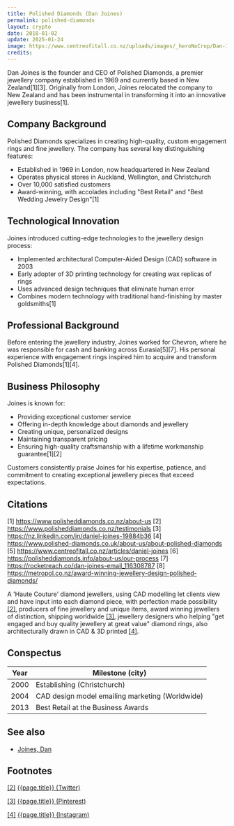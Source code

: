 ```yaml
---
title: Polished Diamonds (Dan Joines)
permalink: polished-diamonds
layout: crypto
date: 2018-01-02
update: 2025-01-24
image: https://www.centreofitall.co.nz/uploads/images/_heroNoCrop/Dan-1_2024-06-26-230240_csfm.jpg
credits:
---
```


Dan Joines is the founder and CEO of Polished Diamonds, a premier jewellery company established in 1969 and currently based in New Zealand[1][3]. Originally from London, Joines relocated the company to New Zealand and has been instrumental in transforming it into an innovative jewellery business[1].

## Company Background

Polished Diamonds specializes in creating high-quality, custom engagement rings and fine jewellery. The company has several key distinguishing features:

- Established in 1969 in London, now headquartered in New Zealand
- Operates physical stores in Auckland, Wellington, and Christchurch
- Over 10,000 satisfied customers
- Award-winning, with accolades including "Best Retail" and "Best Wedding Jewelry Design"[1]

## Technological Innovation

Joines introduced cutting-edge technologies to the jewellery design process:

- Implemented architectural Computer-Aided Design (CAD) software in 2003
- Early adopter of 3D printing technology for creating wax replicas of rings
- Uses advanced design techniques that eliminate human error
- Combines modern technology with traditional hand-finishing by master goldsmiths[1]

## Professional Background

Before entering the jewellery industry, Joines worked for Chevron, where he was responsible for cash and banking across Eurasia[5][7]. His personal experience with engagement rings inspired him to acquire and transform Polished Diamonds[1][4].

## Business Philosophy

Joines is known for:
- Providing exceptional customer service
- Offering in-depth knowledge about diamonds and jewellery
- Creating unique, personalized designs
- Maintaining transparent pricing
- Ensuring high-quality craftsmanship with a lifetime workmanship guarantee[1][2]

Customers consistently praise Joines for his expertise, patience, and commitment to creating exceptional jewellery pieces that exceed expectations.

## Citations

[1] https://www.polisheddiamonds.co.nz/about-us
[2] https://www.polisheddiamonds.co.nz/testimonials
[3] https://nz.linkedin.com/in/daniel-joines-19884b36
[4] https://www.polished-diamonds.co.uk/about-us/about-polished-diamonds
[5] https://www.centreofitall.co.nz/articles/daniel-joines
[6] https://polisheddiamonds.info/about-us/our-process
[7] https://rocketreach.co/dan-joines-email_116308787
[8] https://metropol.co.nz/award-winning-jewellery-design-polished-diamonds/

A 'Haute Couture' diamond jewellers, using CAD modelling let  clients view and have input into each diamond piece, with perfection made possibility <span id="a2">[\[2\]](#f2)</span>, producers of fine jewellery and unique items, award winning jewellers of distinction, shipping worldwide <span id="a3">[\[3\]](#f3)</span>, jewellery designers who helping "get engaged and buy quality jewellery at great value" diamond rings, also architecturally drawn in CAD & 3D printed <span id="a4">[\[4\]](#f4)</span>.

## Сonspectus

|Year|Milestone (city)|
|-|-|
|2000|Establishing (Christchurch)|
|2004|CAD design model emailing marketing (Worldwide)|
|2013|Best Retail at the Business Awards|

## See also

+ [Joines, Dan](index)


## Footnotes

[[2]](#a2) <span id="f2"></span> [{{page.title}} (Twitter)](https://twitter.com/PolishedDiamonz)

[[3]](#a3) <span id="f3"></span> [{{page.title}} (Pinterest)](https://www.pinterest.nz/Polishediamonds/?autologin=true)

[[4]](#a4) <span id="f4"></span> [{{page.title}} (Instagram)](https://www.instagram.com/polished_diamonds_nz/)
